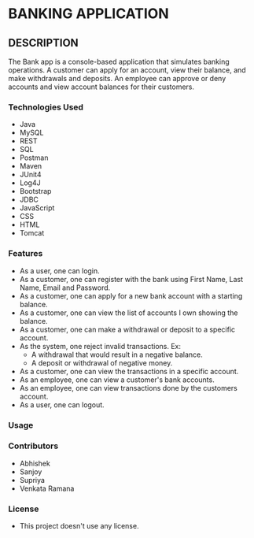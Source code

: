 # BANKING APPLICATION

## DESCRIPTION
The Bank app is a console-based application that simulates banking operations. A customer can apply for an account, view their balance, and make withdrawals and deposits. An employee can approve or deny accounts and view account balances for their customers.

### Technologies Used
* Java
* MySQL 
* REST
* SQL
* Postman
* Maven
* JUnit4
* Log4J
* Bootstrap
* JDBC
* JavaScript
* CSS
* HTML
* Tomcat

### Features
* As a user, one can login.
* As a customer, one can register with the bank using First Name, Last Name, Email and Password.
* As a customer, one can apply for a new bank account with a starting balance.
* As a customer, one can view the list of accounts I own showing the balance.
* As a customer, one can make a withdrawal or deposit to a specific account.
* As the system, one reject invalid transactions.
  Ex:
   * A withdrawal that would result in a negative balance.
   * A deposit or withdrawal of negative money.
* As a customer, one can view the transactions in a specific account.
* As an employee, one can view a customer's bank accounts.
* As an employee, one can view transactions done by the customers account.
* As a user, one can logout.

### Usage

### Contributors
*  Abhishek
*  Sanjoy
*  Supriya
*  Venkata Ramana
### License
*  This project doesn't use any license.
